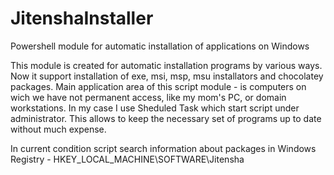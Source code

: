 # JitenshaInstaller
Powershell module for automatic installation of applications on Windows

This module is created for automatic installation programs by various ways. Now it support installation of exe, msi, msp, msu installators and chocolatey packages. Main application area of this script module - is computers on wich we have not permanent access, like my mom's PC, or domain workstations. In my case I use Sheduled Task which start script under administrator. This allows to keep the necessary set of programs up to date without much expense.

In current condition script search information about packages in Windows Registry - HKEY_LOCAL_MACHINE\SOFTWARE\Jitensha
